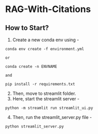 # RAG-With-Citations

## How to Start?

1. Create a new conda env using -
```
conda env create -f environment.yml

or

conda create -n ENVNAME

and

pip install -r requirements.txt
```
2. Then, move to streamlit folder.
3. Here, start the streamlit server -
```
python -m streamlit run streamlit_ui.py
```
4. Then, run the streamlit_server.py file -
```
python streamlit_server.py
```
